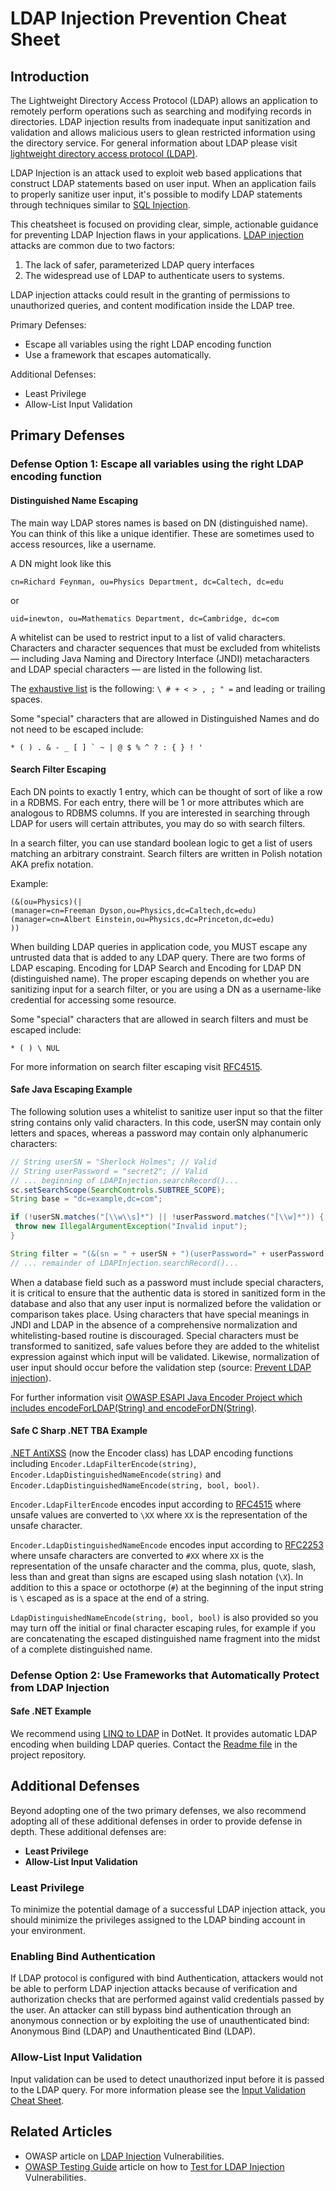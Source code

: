 # LDAP Injection Prevention Cheat Sheet

## Introduction

The Lightweight Directory Access Protocol (LDAP) allows an application to remotely perform operations such as searching and modifying records in
directories. LDAP injection results from inadequate input sanitization and validation and allows malicious users to glean restricted information using the
directory service. For general information about LDAP please visit [lightweight directory access protocol (LDAP)](https://www.redhat.com/en/topics/security/what-is-ldap-authentication).

LDAP Injection is an attack used to exploit web based applications that construct LDAP statements based on user input. When an application fails to properly sanitize user input, it's possible to modify LDAP statements through techniques similar to [SQL Injection](https://owasp.org/www-community/attacks/SQL_Injection).

This cheatsheet is focused on providing clear, simple, actionable guidance for preventing LDAP Injection flaws in your applications. [LDAP injection](https://owasp.org/www-community/attacks/LDAP_Injection) attacks are common due to two factors:

1. The lack of safer, parameterized LDAP query interfaces
2. The widespread use of LDAP to authenticate users to systems.

LDAP injection attacks could result in the granting of permissions to unauthorized queries, and content modification inside the LDAP tree.

Primary Defenses:

- Escape all variables using the right LDAP encoding function
- Use a framework that escapes automatically.

Additional Defenses:

- Least Privilege
- Allow-List Input Validation

## Primary Defenses

### Defense Option 1: Escape all variables using the right LDAP encoding function

#### Distinguished Name Escaping

The main way LDAP stores names is based on DN (distinguished name). You can think of this like a unique identifier. These are sometimes used to access resources, like a username.

A DN might look like this

`cn=Richard Feynman, ou=Physics Department, dc=Caltech, dc=edu`

or

`uid=inewton, ou=Mathematics Department, dc=Cambridge, dc=com`

A whitelist can be used to restrict input to a list of valid characters. Characters and character sequences that must be excluded from whitelists — including
Java Naming and Directory Interface (JNDI) metacharacters and LDAP special characters — are listed in the following list.

The [exhaustive list](https://ldapwiki.com/wiki/Wiki.jsp?page=DN%20Escape%20Values) is the following: `\ # + < > , ; " =` and leading or trailing spaces.

Some "special" characters that are allowed in Distinguished Names and do not need to be escaped include:

```text
* ( ) . & - _ [ ] ` ~ | @ $ % ^ ? : { } ! '
```

#### Search Filter Escaping

Each DN points to exactly 1 entry, which can be thought of sort of like a row in a RDBMS. For each entry, there will be 1 or more attributes which are analogous to RDBMS columns. If you are interested in searching through LDAP for users will certain attributes, you may do so with search filters.

In a search filter, you can use standard boolean logic to get a list of users matching an arbitrary constraint. Search filters are written in Polish notation AKA prefix notation.

Example:

```text
(&(ou=Physics)(|
(manager=cn=Freeman Dyson,ou=Physics,dc=Caltech,dc=edu)
(manager=cn=Albert Einstein,ou=Physics,dc=Princeton,dc=edu)
))
```

When building LDAP queries in application code, you MUST escape any untrusted data that is added to any LDAP query. There are two forms of LDAP escaping. Encoding for LDAP Search and Encoding for LDAP DN (distinguished name). The proper escaping depends on whether you are sanitizing input for a search filter, or you are using a DN as a username-like credential for accessing some resource.

Some "special" characters that are allowed in search filters and must be escaped include:

```text
* ( ) \ NUL
```

For more information on search filter escaping visit [RFC4515](https://datatracker.ietf.org/doc/html/rfc4515#section-3).

#### Safe Java Escaping Example

The following solution uses a whitelist to sanitize user input so that the filter string contains only valid characters. In this code, userSN may contain
only letters and spaces, whereas a password may contain only alphanumeric characters:

```java
// String userSN = "Sherlock Holmes"; // Valid
// String userPassword = "secret2"; // Valid
// ... beginning of LDAPInjection.searchRecord()...
sc.setSearchScope(SearchControls.SUBTREE_SCOPE);
String base = "dc=example,dc=com";

if (!userSN.matches("[\\w\\s]*") || !userPassword.matches("[\\w]*")) {
 throw new IllegalArgumentException("Invalid input");
}

String filter = "(&(sn = " + userSN + ")(userPassword=" + userPassword + "))";
// ... remainder of LDAPInjection.searchRecord()... 
```

When a database field such as a password must include special characters, it is critical to ensure that the authentic data is stored in sanitized form in the
database and also that any user input is normalized before the validation or comparison takes place. Using characters that have special meanings in JNDI
and LDAP in the absence of a comprehensive normalization and whitelisting-based routine is discouraged. Special characters must be transformed to
sanitized, safe values before they are added to the whitelist expression against which input will be validated. Likewise, normalization of user input should
occur before the validation step (source: [Prevent LDAP injection](https://wiki.sei.cmu.edu/confluence/spaces/flyingpdf/pdfpageexport.action?pageId=88487534)).

For further information visit [OWASP ESAPI Java Encoder Project which includes encodeForLDAP(String) and encodeForDN(String)](https://owasp.org/www-project-java-encoder/).

#### Safe C Sharp .NET TBA Example

[.NET AntiXSS](https://blogs.msdn.microsoft.com/securitytools/2010/09/30/antixss-4-0-released/) (now the Encoder class) has LDAP encoding functions including `Encoder.LdapFilterEncode(string)`, `Encoder.LdapDistinguishedNameEncode(string)` and `Encoder.LdapDistinguishedNameEncode(string, bool, bool)`.

`Encoder.LdapFilterEncode` encodes input according to [RFC4515](https://tools.ietf.org/search/rfc4515) where unsafe values are converted to `\XX` where `XX` is the representation of the unsafe character.

`Encoder.LdapDistinguishedNameEncode` encodes input according to [RFC2253](https://tools.ietf.org/html/rfc2253) where unsafe characters are converted to `#XX` where `XX` is the representation of the unsafe character and the comma, plus, quote, slash, less than and great than signs are escaped using slash notation (`\X`). In addition to this a space or octothorpe (`#`) at the beginning of the input string is `\` escaped as is a space at the end of a string.

`LdapDistinguishedNameEncode(string, bool, bool)` is also provided so you may turn off the initial or final character escaping rules, for example if you are concatenating the escaped distinguished name fragment into the midst of a complete distinguished name.

### Defense Option 2: Use Frameworks that Automatically Protect from LDAP Injection

#### Safe .NET Example

We recommend using [LINQ to LDAP](https://www.nuget.org/packages/LinqToLdap/) in DotNet. It provides automatic LDAP encoding when building LDAP queries.
Contact the [Readme file](https://github.com/madhatter22/LinqToLdap/blob/master/README.md) in the project repository.

## Additional Defenses

Beyond adopting one of the two primary defenses, we also recommend adopting all of these additional defenses in order to provide defense in depth. These additional defenses are:

- **Least Privilege**
- **Allow-List Input Validation**

### Least Privilege

To minimize the potential damage of a successful LDAP injection attack, you should minimize the privileges assigned to the LDAP binding account in your environment.

### Enabling Bind Authentication

If LDAP protocol is configured with bind Authentication, attackers would not be able to perform LDAP injection attacks because of verification
and authorization checks that are performed against valid credentials passed by the user.
An attacker can still bypass bind authentication through an anonymous connection or by exploiting the use of unauthenticated bind: Anonymous Bind (LDAP) and Unauthenticated Bind (LDAP).

### Allow-List Input Validation

Input validation can be used to detect unauthorized input before it is passed to the LDAP query. For more information please see the [Input Validation Cheat Sheet](Input_Validation_Cheat_Sheet.md).

## Related Articles

- OWASP article on [LDAP Injection](https://owasp.org/www-community/attacks/LDAP_Injection) Vulnerabilities.
- [OWASP Testing Guide](https://owasp.org/www-project-web-security-testing-guide/) article on how to [Test for LDAP Injection](https://owasp.org/www-project-web-security-testing-guide/stable/4-Web_Application_Security_Testing/07-Input_Validation_Testing/06-Testing_for_LDAP_Injection.html) Vulnerabilities.
